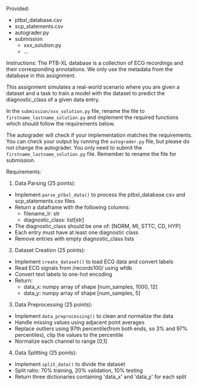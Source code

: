 Provided:
- ptbxl_database.csv
- scp_statements.csv
- autograder.py
- submission
   - xxx_solution.py
   - ...

Instructions:
The PTB-XL database is a collection of ECG recordings and their corresponding annotations. We only use the metadata from the database in this assignment.

This assignment simulates a real-world scenario where you are given a dataset and a task to train a model with the dataset to predict the diagnostic_class of a given data entry.

In the `submission/xxx_solution.py` file, rename the file to `firstname_lastname_solution.py` and implement the required functions which should follow the requirements below.

The autograder will check if your implementation matches the requirements. You can check your output by running the `autograder.py` file, but please do not change the autograder.
You only need to submit the `firstname_lastname_solution.py` file. Remember to rename the file for submission.

Requirements:

1. Data Parsing (25 points):
- Implement `parse_ptbxl_data()` to process the ptbxl_database.csv and scp_statements.csv files
- Return a dataframe with the following columns:
  - filename_lr: str
  - diagnostic_class: list[str]
- The diagnostic_class should be one of: [NORM, MI, STTC, CD, HYP]
- Each entry must have at least one diagnostic class
- Remove entries with empty diagnostic_class lists

2. Dataset Creation (25 points):
- Implement `create_dataset()` to load ECG data and convert labels
- Read ECG signals from /records100/ using wfdb
- Convert text labels to one-hot encoding
- Return:
  - data_x: numpy array of shape [num_samples, 1000, 12]
  - data_y: numpy array of shape [num_samples, 5]

3. Data Preprocessing (25 points):
- Implement `data_preprocessing()` to clean and normalize the data
- Handle missing values using adjacent point averages
- Replace outliers using 97th percentile(from both ends, so 3% and 97% percentiles), clip the values to the percentile
- Normalize each channel to range [0,1]

4. Data Splitting (25 points):
- Implement `split_data()` to divide the dataset
- Split ratio: 70% training, 20% validation, 10% testing
- Return three dictionaries containing 'data_x' and 'data_y' for each split
